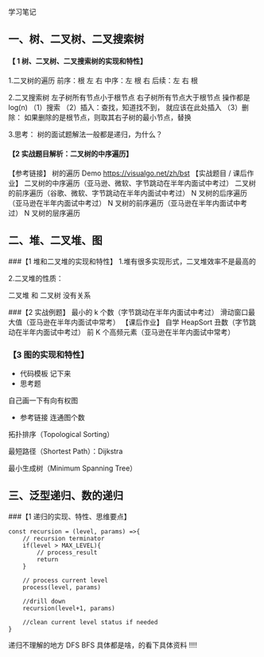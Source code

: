 学习笔记
## 一、树、二叉树、二叉搜索树
#### 【 1 树、二叉树、二叉搜索树的实现和特性】
1.二叉树的遍历
前序：根 左 右
中序：左 根 右
后续：左 右 根

2.二叉搜索树
左子树所有节点小于根节点
右子树所有节点大于根节点
操作都是log(n)
（1）搜索
（2）插入：查找，知道找不到， 就应该在此处插入
（3）删除：
    如果删除的是根节点，则取其右子树的最小节点，替换
    
3.思考： 树的面试题解法一般都是递归，为什么？

#### 【2 实战题目解析：二叉树的中序遍历】
【参考链接】
树的遍历 Demo https://visualgo.net/zh/bst
【实战题目 / 课后作业】
二叉树的中序遍历（亚马逊、微软、字节跳动在半年内面试中考过）
二叉树的前序遍历（谷歌、微软、字节跳动在半年内面试中考过）
N 叉树的后序遍历（亚马逊在半年内面试中考过）
N 叉树的前序遍历（亚马逊在半年内面试中考过）
N 叉树的层序遍历

## 二、堆、二叉堆、图
###【1 堆和二叉堆的实现和特性】
1.堆有很多实现形式，二叉堆效率不是最高的

2.二叉堆的性质：

二叉堆 和 二叉树 没有关系

###【2 实战例题】
最小的 k 个数（字节跳动在半年内面试中考过）
滑动窗口最大值（亚马逊在半年内面试中常考）
【课后作业】
自学 HeapSort
丑数（字节跳动在半年内面试中考过）
前 K 个高频元素（亚马逊在半年内面试中常考）

### 【3 图的实现和特性】
* 代码模板 记下来
* 思考题

自己画一下有向有权图
* 参考链接
连通图个数 

拓扑排序（Topological Sorting）
 
最短路径（Shortest Path）：Dijkstra 

最小生成树（Minimum Spanning Tree） 


## 三、泛型递归、数的递归
###【1 递归的实现、特性、思维要点】
```$xslt
const recursion = (level, params) =>{   
    // recursion terminator   
    if(level > MAX_LEVEL){     
        // process_result     
        return    
    }   

    // process current level   
    process(level, params)   

    //drill down   
    recursion(level+1, params)   

    //clean current level status if needed   
}
```

递归不理解的地方
DFS BFS 具体都是啥，的看下具体资料 !!!!
